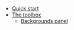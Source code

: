 - [Quick start](quick_start.md)
- [The toolbox](toolbox.md)
  - [Backgrounds panel](panels/backgrounds.md)
